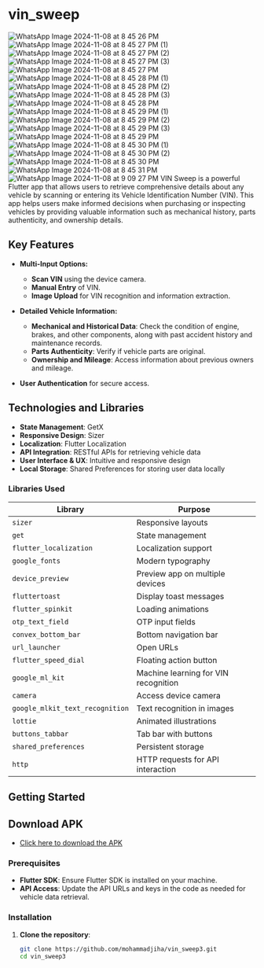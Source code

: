# vin_sweep
![WhatsApp Image 2024-11-08 at 8 45 26 PM](https://github.com/user-attachments/assets/579040fa-22dc-40a2-add5-e70d9d1a3991)
![WhatsApp Image 2024-11-08 at 8 45 27 PM (1)](https://github.com/user-attachments/assets/a4ca2c33-f6bf-4ace-9a3d-884e8b87226e)
![WhatsApp Image 2024-11-08 at 8 45 27 PM (2)](https://github.com/user-attachments/assets/31851ceb-3498-4dcc-90c9-a9babb6a9fae)
![WhatsApp Image 2024-11-08 at 8 45 27 PM (3)](https://github.com/user-attachments/assets/6486749c-76db-4855-b03b-db651bce85b8)
![WhatsApp Image 2024-11-08 at 8 45 27 PM](https://github.com/user-attachments/assets/98b3092a-02ad-47cb-af7c-06295077e6a6)
![WhatsApp Image 2024-11-08 at 8 45 28 PM (1)](https://github.com/user-attachments/assets/fadc2f3d-2258-47db-acf3-a22f5dbf8729)
![WhatsApp Image 2024-11-08 at 8 45 28 PM (2)](https://github.com/user-attachments/assets/aa2bf96c-82f0-4cdc-975f-79e564c4b2ef)
![WhatsApp Image 2024-11-08 at 8 45 28 PM (3)](https://github.com/user-attachments/assets/acc0d8ce-b5b9-44e7-8d01-000d07e8466c)
![WhatsApp Image 2024-11-08 at 8 45 28 PM](https://github.com/user-attachments/assets/73b17110-2ca8-4898-842d-7559227d3398)
![WhatsApp Image 2024-11-08 at 8 45 29 PM (1)](https://github.com/user-attachments/assets/7928a1d0-76e6-4c82-bb0b-2effbd5e59c2)
![WhatsApp Image 2024-11-08 at 8 45 29 PM (2)](https://github.com/user-attachments/assets/e41b728f-2c9a-495f-9f2e-dfce56a3d0ee)
![WhatsApp Image 2024-11-08 at 8 45 29 PM (3)](https://github.com/user-attachments/assets/fb2b3def-950f-4583-9285-ce0cd0838900)
![WhatsApp Image 2024-11-08 at 8 45 29 PM](https://github.com/user-attachments/assets/d7accf45-f306-4099-ab04-b5baaea19876)
![WhatsApp Image 2024-11-08 at 8 45 30 PM (1)](https://github.com/user-attachments/assets/c937372f-7fd5-40f8-a58c-dd7bb79bef4b)
![WhatsApp Image 2024-11-08 at 8 45 30 PM (2)](https://github.com/user-attachments/assets/4c9d633d-5ae8-40c4-8d4d-c069fec8f5b5)
![WhatsApp Image 2024-11-08 at 8 45 30 PM](https://github.com/user-attachments/assets/2913f3e7-f942-4647-b11f-b5c6813e8fed)
![WhatsApp Image 2024-11-08 at 8 45 31 PM](https://github.com/user-attachments/assets/54da73ff-a6dd-403b-a004-19cd5079b6c6)
![WhatsApp Image 2024-11-08 at 9 09 27 PM](https://github.com/user-attachments/assets/9e8541d6-a09c-4dac-9469-57c04a134d7b)
VIN Sweep is a powerful Flutter app that allows users to retrieve comprehensive details about any vehicle by scanning or entering its Vehicle Identification Number (VIN). This app helps users make informed decisions when purchasing or inspecting vehicles by providing valuable information such as mechanical history, parts authenticity, and ownership details.

## Key Features

- **Multi-Input Options:**
    - **Scan VIN** using the device camera.
    - **Manual Entry** of VIN.
    - **Image Upload** for VIN recognition and information extraction.

- **Detailed Vehicle Information:**
    - **Mechanical and Historical Data**: Check the condition of engine, brakes, and other components, along with past accident history and maintenance records.
    - **Parts Authenticity**: Verify if vehicle parts are original.
    - **Ownership and Mileage**: Access information about previous owners and mileage.

- **User Authentication** for secure access.

## Technologies and Libraries

- **State Management**: GetX
- **Responsive Design**: Sizer
- **Localization**: Flutter Localization
- **API Integration**: RESTful APIs for retrieving vehicle data
- **User Interface & UX**: Intuitive and responsive design
- **Local Storage**: Shared Preferences for storing user data locally

### Libraries Used

| Library                  | Purpose                                   |
|--------------------------|-------------------------------------------|
| `sizer`                  | Responsive layouts                        |
| `get`                    | State management                          |
| `flutter_localization`   | Localization support                      |
| `google_fonts`           | Modern typography                         |
| `device_preview`         | Preview app on multiple devices           |
| `fluttertoast`           | Display toast messages                    |
| `flutter_spinkit`        | Loading animations                        |
| `otp_text_field`         | OTP input fields                          |
| `convex_bottom_bar`      | Bottom navigation bar                     |
| `url_launcher`           | Open URLs                                 |
| `flutter_speed_dial`     | Floating action button                    |
| `google_ml_kit`          | Machine learning for VIN recognition      |
| `camera`                 | Access device camera                      |
| `google_mlkit_text_recognition` | Text recognition in images          |
| `lottie`                 | Animated illustrations                    |
| `buttons_tabbar`         | Tab bar with buttons                      |
| `shared_preferences`     | Persistent storage                        |
| `http`                   | HTTP requests for API interaction         |

## Getting Started

## Download APK
- [Click here to download the APK](https://drive.google.com/uc?export=download&id=17087o0xmaHpRUAjulTTiPxWG8wB_HRFG)


### Prerequisites

- **Flutter SDK**: Ensure Flutter SDK is installed on your machine.
- **API Access**: Update the API URLs and keys in the code as needed for vehicle data retrieval.

### Installation

1. **Clone the repository**:
   ```bash
   git clone https://github.com/mohammadjiha/vin_sweep3.git
   cd vin_sweep3
